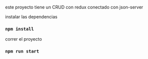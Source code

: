 este proyecto tiene un CRUD con redux conectado con json-server

instalar las dependencias 

### `npm install`

correr el proyecto 

### `npm run start`


